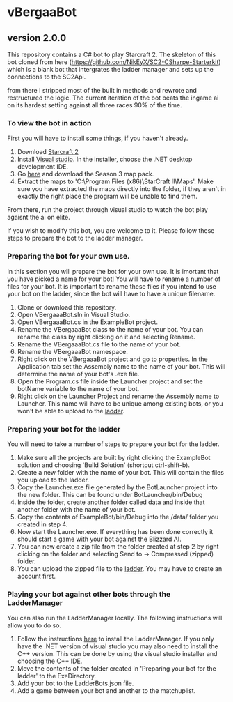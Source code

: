 # vBergaaBot

## version 2.0.0

This repository contains a C# bot to play Starcraft 2. The skeleton of this bot cloned from here (https://github.com/NikEyX/SC2-CSharpe-Starterkit) which is a blank bot that intergrates the ladder manager and sets up the connections to the SC2Api.

from there I stripped most of the built in methods and rewrote and restructured the logic. The current iteration of the bot beats the ingame ai on its hardest setting against all three races 90% of the time.

### To view the bot in action
First you will have to install some things, if you haven't already.
1. Download [Starcraft 2](https://starcraft2.com/)
2. Install [Visual studio](https://www.visualstudio.com/downloads/). In the installer, choose the .NET desktop development IDE.
3. Go [here](https://github.com/Blizzard/s2client-proto#downloads) and download the Season 3 map pack.
4. Extract the maps to 'C:\Program Files (x86)\StarCraft II\Maps\'. Make sure you have extracted the maps directly into the folder, if they aren't in exactly the right place the program will be unable to find them.

From there, run the project through visual studio to watch the bot play agaisnt the ai on elite.

If you wish to modify this bot, you are welcome to it. Please follow these steps to prepare the bot to the ladder manager. 

### Preparing the bot for your own use.
In this section you will prepare the bot for your own use. It is imortant that you have picked a name for your bot! You will have to rename a number of files for your bot. It is important to rename these files if you intend to use your bot on the ladder, since the bot will have to have a unique filename.

1. Clone or download this repository.
2. Open VBergaaaBot.sln in Visual Studio.
3. Open VBergaaaBot.cs in the ExampleBot project.
4. Rename the VBergaaaBot class to the name of your bot. You can rename the class by right clicking on it and selecting Rename.
5. Rename the VBergaaaBot.cs file to the name of your bot.
6. Rename the VBergaaaBot namespace.
7. Right click on the VBergaaaBot project and go to properties. In the Application tab set the Assembly name to the name of your bot. This will determine the name of your bot's .exe file.
8. Open the Program.cs file inside the Launcher project and set the botName variable to the name of your bot.
9. Right click on the Launcher Project and rename the Assembly name to <YourBot>Launcher. This name will have to be unique among existing bots, or you won't be able to upload to the [ladder](http://sc2ai.net).


### Preparing your bot for the ladder
You will need to take a number of steps to prepare your bot for the ladder.
1. Make sure all the projects are built by right clicking the ExampleBot solution and choosing 'Build Solution' (shortcut ctrl-shift-b).
2. Create a new folder with the name of your bot. This will contain the files you upload to the ladder.
3. Copy the <YourBot>Launcher.exe file generated by the BotLauncher project into the new folder. This can be found under BotLauncher/bin/Debug
4. Inside the folder, create another folder called data and inside that another folder with the name of your bot.
5. Copy the contents of ExampleBot/bin/Debug into the <YourBot>/data/<YourBot> folder you created in step 4.
6. Now start the <YourBot>Launcher.exe. If everything has been done correctly it should start a game with your bot against the Blizzard AI.
7. You can now create a zip file from the folder created at step 2 by right clicking on the folder and selecting Send to -> Compressed (zipped) folder.
8. You can upload the zipped file to the [ladder](http://sc2ai.net). You may have to create an account first.

### Playing your bot against other bots through the LadderManager
You can also run the LadderManager locally. The following instructions will allow you to do so.
1. Follow the instructions [here](https://github.com/Cryptyc/Sc2LadderServer#developer-install--compile-instructions-windows) to install the LadderManager. If you only have the .NET version of visual studio you may also need to install the C++ version. This can be done by using the visual studio installer and choosing the C++ IDE.
2. Move the contents of the folder created in 'Preparing your bot for the ladder' to the ExeDirectory.
3. Add your bot to the LadderBots.json file.
4. Add a game between your bot and another to the matchuplist.
